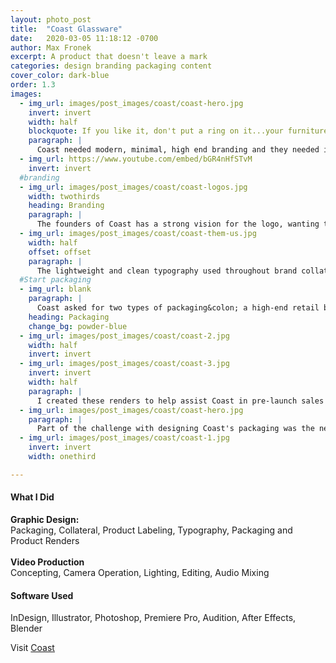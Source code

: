 ```yaml
---
layout: photo_post
title:  "Coast Glassware"
date:   2020-03-05 11:18:12 -0700
author: Max Fronek
excerpt: A product that doesn't leave a mark
categories: design branding packaging content
cover_color: dark-blue
order: 1.3
images:
  - img_url: images/post_images/coast/coast-hero.jpg
    invert: invert
    width: half 
    blockquote: If you like it, don't put a ring on it...your furniture, that is.
    paragraph: |
      Coast needed modern, minimal, high end branding and they needed it yesterday. With only a rough sketch of the logo and a phone call to go off of, I set to work. First on the list was a product launch video to be featured in Kickstarter campaigns and presentations.
  - img_url: https://www.youtube.com/embed/bGR4nHfSTvM
    invert: invert
  #branding
  - img_url: images/post_images/coast/coast-logos.jpg
    width: twothirds
    heading: Branding
    paragraph: |
      The founders of Coast has a strong vision for the logo, wanting to reflect a water droplet to help reinforce the product's main selling point. The end result creates a quick visual shorthand and helps to create a seamless bond between product and design.
  - img_url: images/post_images/coast/coast-them-us.jpg
    width: half
    offset: offset
    paragraph: |
      The lightweight and clean typography used throughout brand collateral signify the cleanliness and "leave no trace" attitude of the product.
  #Start packaging
  - img_url: blank
    paragraph: |
      Coast asked for two types of packaging&colon; a high-end retail box suitable for customers, and an inexpensive kraft cardboard version that would maintain brand standards at a fraction of the cost. I ended up using diagrams and illustrations to replace the photographs on the retail box to keep messaging consistent and create a unique, cost-effective packaging experience.
    heading: Packaging
    change_bg: powder-blue
  - img_url: images/post_images/coast/coast-2.jpg
    width: half
    invert: invert
  - img_url: images/post_images/coast/coast-3.jpg
    invert: invert
    width: half
    paragraph: |
      I created these renders to help assist Coast in pre-launch sales to both vendors and the public.
  - img_url: images/post_images/coast/coast-hero.jpg
    paragraph: |
      Part of the challenge with designing Coast's packaging was the need for two separate versions; a full-color high quality gift box, as well as a more durable and sustainable kraft paper option. Using vector drawings inspired from the full-color packaging, I was able to create a seamless experience for ther customer regardless of what packaging they neded up receiving.
  - img_url: images/post_images/coast/coast-1.jpg
    invert: invert
    width: onethird

---
```


#### What I Did
**Graphic Design:**<br />
Packaging, Collateral, Product Labeling, Typography, Packaging and Product Renders<br /><br />
**Video Production**<br />
Concepting, Camera Operation, Lighting, Editing, Audio Mixing 

#### Software Used
InDesign, Illustrator, Photoshop, Premiere Pro, Audition, After Effects, Blender

Visit [Coast](http://coastglassware.com)

